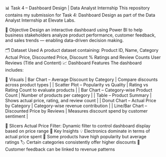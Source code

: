 📊 Task 4 – Dashboard Design | Data Analyst Internship
This repository contains my submission for Task 4: Dashboard Design as part of the Data Analyst Internship at Elevate Labs.

🔧 Objective
Design an interactive dashboard using Power BI to help business stakeholders analyze product performance, customer feedback, and sales trends — enabling data-driven decision making.

🗂️ Dataset Used
A product dataset containing:
Product ID, Name, Category
Actual Price, Discounted Price, Discount %
Ratings and Review Counts
User Reviews (Title and Content)
📈 Dashboard Features
The dashboard includes:

🔹 Visuals
| Bar Chart – Average Discount by Category | Compare discounts across product types | | Scatter Plot – Popularity vs Quality | Rating vs Rating Count to evaluate products | | Bar Chart – Category-wise Product Count | Number of products per category | | Table – Product Summary | Shows actual price, rating, and review count | | Donut Chart – Actual Price by Category | Category-wise revenue contribution | | Line/Bar Chart – Discounted Price by Reviews | Measures discount spend by customer sentiment |

🔹 Slicers
Actual Price Filter: Dynamic filter to control dashboard display based on price range
🧠 Key Insights
💡 Electronics dominate in terms of actual price spent
🔎 Some products have high popularity but average ratings
🏷️ Certain categories consistently offer higher discounts
💬 Customer feedback can be linked to revenue patterns
